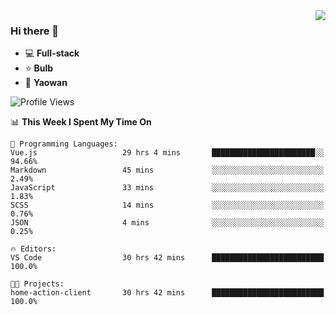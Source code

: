 <img  align="right" src="https://github-readme-stats.vercel.app/api?username=LolipopJ&show_icons=true&count_private=true&hide_title=true&include_all_commits=true&theme=vue">

### Hi there 👋

- :computer: **Full-stack**
- :star: **Bulb**
- :pill: **Yaowan**

<!--START_SECTION:waka-->
![Profile Views](http://img.shields.io/badge/Profile%20Views-0-blue)

📊 **This Week I Spent My Time On** 

```text
💬 Programming Languages: 
Vue.js                   29 hrs 4 mins       ███████████████████████░░   94.66% 
Markdown                 45 mins             ░░░░░░░░░░░░░░░░░░░░░░░░░   2.49% 
JavaScript               33 mins             ░░░░░░░░░░░░░░░░░░░░░░░░░   1.83% 
SCSS                     14 mins             ░░░░░░░░░░░░░░░░░░░░░░░░░   0.76% 
JSON                     4 mins              ░░░░░░░░░░░░░░░░░░░░░░░░░   0.25%

🔥 Editors: 
VS Code                  30 hrs 42 mins      █████████████████████████   100.0%

🐱‍💻 Projects: 
home-action-client       30 hrs 42 mins      █████████████████████████   100.0%

```


<!--END_SECTION:waka-->
